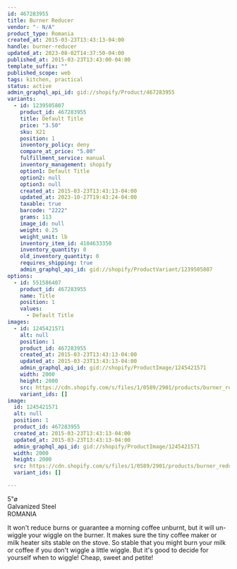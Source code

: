 ```yaml
---
id: 467283955
title: Burner Reducer
vendor: "- N/A"
product_type: Romania
created_at: 2015-03-23T13:43:13-04:00
handle: burner-reducer
updated_at: 2023-08-02T14:37:50-04:00
published_at: 2015-03-23T13:43:00-04:00
template_suffix: ""
published_scope: web
tags: kitchen, practical
status: active
admin_graphql_api_id: gid://shopify/Product/467283955
variants:
  - id: 1239505807
    product_id: 467283955
    title: Default Title
    price: "3.50"
    sku: X21
    position: 1
    inventory_policy: deny
    compare_at_price: "5.00"
    fulfillment_service: manual
    inventory_management: shopify
    option1: Default Title
    option2: null
    option3: null
    created_at: 2015-03-23T13:43:13-04:00
    updated_at: 2023-10-27T19:43:24-04:00
    taxable: true
    barcode: "2222"
    grams: 113
    image_id: null
    weight: 0.25
    weight_unit: lb
    inventory_item_id: 4104633350
    inventory_quantity: 0
    old_inventory_quantity: 0
    requires_shipping: true
    admin_graphql_api_id: gid://shopify/ProductVariant/1239505807
options:
  - id: 551586407
    product_id: 467283955
    name: Title
    position: 1
    values:
      - Default Title
images:
  - id: 1245421571
    alt: null
    position: 1
    product_id: 467283955
    created_at: 2015-03-23T13:43:13-04:00
    updated_at: 2015-03-23T13:43:13-04:00
    admin_graphql_api_id: gid://shopify/ProductImage/1245421571
    width: 2000
    height: 2000
    src: https://cdn.shopify.com/s/files/1/0589/2901/products/burner_reducer.jpeg?v=1427132593
    variant_ids: []
image:
  id: 1245421571
  alt: null
  position: 1
  product_id: 467283955
  created_at: 2015-03-23T13:43:13-04:00
  updated_at: 2015-03-23T13:43:13-04:00
  admin_graphql_api_id: gid://shopify/ProductImage/1245421571
  width: 2000
  height: 2000
  src: https://cdn.shopify.com/s/files/1/0589/2901/products/burner_reducer.jpeg?v=1427132593
  variant_ids: []

---
```


5"ø  
Galvanized Steel  
ROMANIA

It won't reduce burns or guarantee a morning coffee unburnt, but it will un-wiggle your wiggle on the burner. It makes sure the tiny coffee maker or milk heater sits stable on the stove. So stable that you might burn your milk or coffee if you don't wiggle a little wiggle. But it's good to decide for yourself when to wiggle! Cheap, sweet and petite!